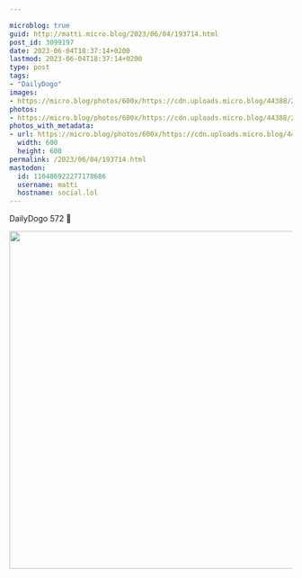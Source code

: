 ```yaml
---

microblog: true
guid: http://matti.micro.blog/2023/06/04/193714.html
post_id: 3099197
date: 2023-06-04T18:37:14+0200
lastmod: 2023-06-04T18:37:14+0200
type: post
tags:
- "DailyDogo"
images:
- https://micro.blog/photos/600x/https://cdn.uploads.micro.blog/44388/2023/4fe1ec8947.jpg
photos:
- https://micro.blog/photos/600x/https://cdn.uploads.micro.blog/44388/2023/4fe1ec8947.jpg
photos_with_metadata:
- url: https://micro.blog/photos/600x/https://cdn.uploads.micro.blog/44388/2023/4fe1ec8947.jpg
  width: 600
  height: 600
permalink: /2023/06/04/193714.html
mastodon:
  id: 110486922277178686
  username: matti
  hostname: social.lol
---
```

DailyDogo 572 🐶

<img src="/media/uploads/2023/4fe1ec8947.jpg" width="600" height="600" alt="" />
